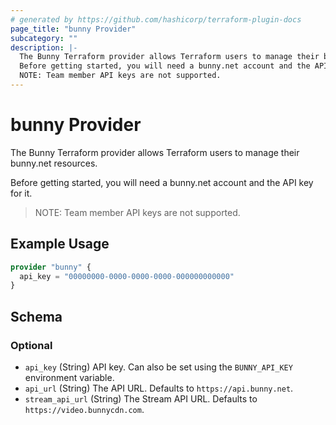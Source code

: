 ```yaml
---
# generated by https://github.com/hashicorp/terraform-plugin-docs
page_title: "bunny Provider"
subcategory: ""
description: |-
  The Bunny Terraform provider allows Terraform users to manage their bunny.net resources.
  Before getting started, you will need a bunny.net account and the API key for it.
  NOTE: Team member API keys are not supported.
---
```


# bunny Provider

The Bunny Terraform provider allows Terraform users to manage their bunny.net resources.

Before getting started, you will need a bunny.net account and the API key for it.

> NOTE: Team member API keys are not supported.

## Example Usage

```terraform
provider "bunny" {
  api_key = "00000000-0000-0000-0000-000000000000"
}
```

<!-- schema generated by tfplugindocs -->
## Schema

### Optional

- `api_key` (String) API key. Can also be set using the `BUNNY_API_KEY` environment variable.
- `api_url` (String) The API URL. Defaults to `https://api.bunny.net`.
- `stream_api_url` (String) The Stream API URL. Defaults to `https://video.bunnycdn.com`.
